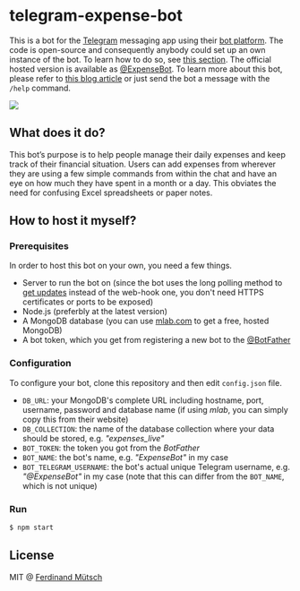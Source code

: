 # telegram-expense-bot
This is a bot for the [Telegram](https://telegram.org/) messaging app using their [bot platform](https://core.telegram.org/bots). The code is open-source and consequently anybody could set up an own instance of the bot. To learn how to do so, see [this section](#how-to-host-it-myself). The official hosted version is available as [@ExpenseBot](https://telegram.me/ExpenseBot). To learn more about this bot, please refer to [this blog article](https://ferdinand-muetsch.de/telegram-expensebot-doodlerbot.html) or just send the bot a message with the `/help` command.

![](https://anchr.io/i/rbtPU.png)

## What does it do?
This bot’s purpose is to help people manage their daily expenses and keep track of their financial situation. Users can add expenses from wherever they are using a few simple commands from within the chat and have an eye on how much they have spent in a month or a day. This obviates the need for confusing Excel spreadsheets or paper notes. 

## How to host it myself?
### Prerequisites
In order to host this bot on your own, you need a few things.
* Server to run the bot on (since the bot uses the long polling method to [get updates](https://core.telegram.org/bots/api/#getupdates) instead of the web-hook one, you don't need HTTPS certificates or ports to be exposed)
* Node.js (preferbly at the latest version)
* A MongoDB database (you can use [mlab.com](http://mlab.com) to get a free, hosted MongoDB)
* A bot token, which you get from registering a new bot to the [@BotFather](https://telegram.me/BotFather)

### Configuration
To configure your bot, clone this repository and then edit `config.json` file.
* `DB_URL`: your MongoDB's complete URL including hostname, port, username, password and database name (if using _mlab_, you can simply copy this from their website)
* `DB_COLLECTION`: the name of the database collection where your data should be stored, e.g. _"expenses_live"_
* `BOT_TOKEN`: the token you got from the _BotFather_
* `BOT_NAME`: the bot's name, e.g. _"ExpenseBot"_ in my case
* `BOT_TELEGRAM_USERNAME`: the bot's actual unique Telegram username, e.g. _"@ExpenseBot"_ in my case (note that this can differ from the `BOT_NAME`, which is not unique)

### Run
```bash
$ npm start
```

## License
MIT @ [Ferdinand Mütsch](https://muetsch.io)